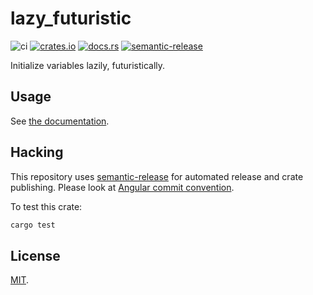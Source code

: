# lazy_futuristic

![ci](https://github.com/codinaut/lazy-futuristic/workflows/ci/badge.svg)
[![crates.io](https://img.shields.io/crates/v/lazy_futuristic.svg)](https://crates.io/crates/lazy_futuristic)
[![docs.rs](https://docs.rs/lazy_futuristic/badge.svg)](https://docs.rs/lazy_futuristic)
[![semantic-release](https://img.shields.io/badge/%20%20%F0%9F%93%A6%F0%9F%9A%80-semantic--release-e10079.svg)](https://github.com/semantic-release/semantic-release)

Initialize variables lazily, futuristically.

## Usage

See [the documentation](https://docs.rs/lazy_futuristic).

## Hacking

This repository uses [semantic-release](https://github.com/semantic-release/semantic-release) for automated release and crate publishing. Please look at [Angular commit convention](https://github.com/conventional-changelog/conventional-changelog/tree/master/packages/conventional-changelog-angular).

To test this crate:
```sh
cargo test
```

## License

[MIT](LICENSE).
